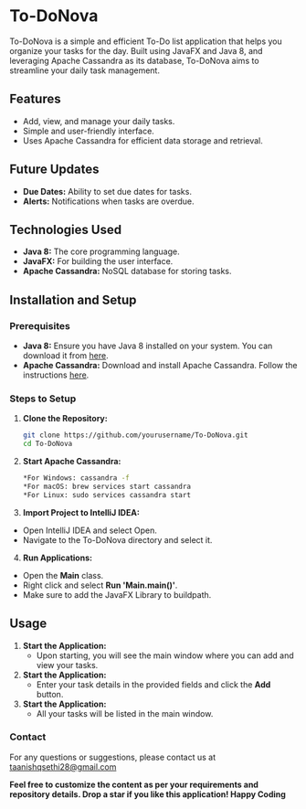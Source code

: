 # To-DoNova

To-DoNova is a simple and efficient To-Do list application that helps you organize your tasks for the day. Built using JavaFX and Java 8, and leveraging Apache Cassandra as its database, To-DoNova aims to streamline your daily task management.

## Features

- Add, view, and manage your daily tasks.
- Simple and user-friendly interface.
- Uses Apache Cassandra for efficient data storage and retrieval.

## Future Updates

- **Due Dates:** Ability to set due dates for tasks.
- **Alerts:** Notifications when tasks are overdue.

## Technologies Used

- **Java 8:** The core programming language.
- **JavaFX:** For building the user interface.
- **Apache Cassandra:** NoSQL database for storing tasks.

## Installation and Setup

### Prerequisites

- **Java 8:** Ensure you have Java 8 installed on your system. You can download it from [here](https://www.oracle.com/java/technologies/javase-jdk8-downloads.html).
- **Apache Cassandra:** Download and install Apache Cassandra. Follow the instructions [here](https://cassandra.apache.org/download/).

### Steps to Setup

1. **Clone the Repository:**
   ```bash
   git clone https://github.com/yourusername/To-DoNova.git
   cd To-DoNova
2. **Start Apache Cassandra:**
    ```bash 
    *For Windows: cassandra -f
    *For macOS: brew services start cassandra
    *For Linux: sudo services cassandra start

3. **Import Project to IntelliJ IDEA:**
- Open IntelliJ IDEA and select Open.
- Navigate to the To-DoNova directory and select it.

4. **Run Applications:**
- Open the **Main** class.
- Right click and select **Run 'Main.main()'**.
- Make sure to add the JavaFX Library to buildpath.

## Usage
1. **Start the Application:**
   - Upon starting, you will see the main window where you can add and view your tasks.
2. **Start the Application:**
   - Enter your task details in the provided fields and click the **Add** button.
3. **Start the Application:**
   - All your tasks will be listed in the main window.

### Contact
For any questions or suggestions, please contact us at taanishqsethi28@gmail.com


**Feel free to customize the content as per your requirements and repository details. Drop a star if you like this application! Happy Coding**
